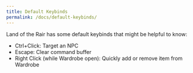 ```yaml
---
title: Default Keybinds
permalink: /docs/default-keybinds/
---
```


Land of the Rair has some default keybinds that might be helpful to know:

* Ctrl+Click: Target an NPC
* Escape: Clear command buffer
* Right Click (while Wardrobe open): Quickly add or remove item from Wardrobe

